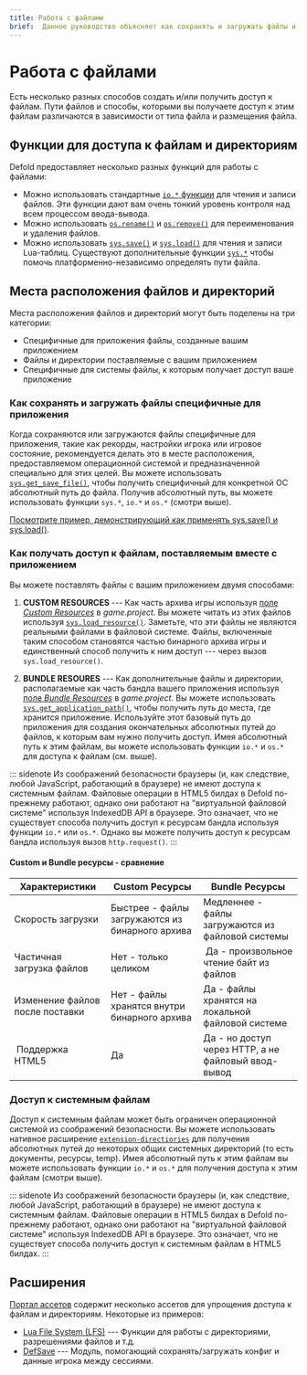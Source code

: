 ```yaml
---
title: Работа с файлами
brief:  Данное руководство объясняет как сохранять и загружать файлы и производить другие виды файловых операций.
---
```


# Работа с файлами
Есть несколько разных способов создать и/или получить доступ к файлам. Пути файлов и способы, которыми вы получаете доступ к этим файлам различаются в зависимости от типа файла и размещения файла.

## Функции для доступа к файлам и директориям
Defold предоставляет несколько разных функций для работы с файлами:

* Можно использовать стандартные [`io.*` функции](https://defold.com/ref/stable/io/) для чтения и записи файлов. Эти функции дают вам очень тонкий уровень контроля над всем процессом ввода-вывода. 
* Можно использовать [`os.rename()`](https://defold.com/ref/stable/os/#os.rename:oldname-newname) и [`os.remove()`](https://defold.com/ref/stable/os/#os.remove:filename) для переименования и удаления файлов.
* Можно использовать [`sys.save()`](https://defold.com/ref/stable/sys/#sys.save:filename-table) и [`sys.load()`](https://defold.com/ref/stable/sys/#sys.load:filename) для чтения и записи Lua-таблиц. Существуют дополнительные функции [`sys.*`](https://defold.com/ref/stable/sys/) чтобы помочь платформенно-независимо определять пути файла.

## Места расположения файлов и директорий
Места расположения файлов и директорий могут быть поделены на три категории:

* Специфичные для приложения файлы, созданные вашим приложением
* Файлы и директории поставляемые с вашим приложением
* Специфичные для системы файлы, к которым получает доступ ваше приложение

### Как сохранять и загружать файлы специфичные для приложения
Когда сохраняются или загружаются файлы специфичные для приложения, такие как рекорды, настройки игрока или игровое состояние, рекомендуется делать это в месте расположения, предоставляемом операционной системой и предназначенной специально для этих целей. Вы можете использовать [`sys.get_save_file()`](https://defold.com/ref/stable/sys/#sys.get_save_file:application_id-file_name), чтобы получить специфичный для конкретной ОС абсолютный путь до файла. Получив абсолютный путь, вы можете использовать функции `sys.*`, `io.*` и `os.*` (смотри выше).

[Посмотрите пример, демонстрирующий как применять sys.save() и sys.load()](/examples/file/sys_save_load/).

### Как получать доступ к файлам, поставляемым вместе с приложением
Вы можете поставлять файлы с вашим приложением двумя способами:

1. **CUSTOM RESOURCES** --- Как часть архива игры используя [поле *Custom Resources*](https://defold.com/manuals/project-settings/#project) в *game.project*. Вы можете читать из этих файлов используя [`sys.load_resource()`](https://defold.com/ref/sys/#sys.load_resource). Заметьте, что эти файлы не являются реальными файлами в файловой системе. Файлы, включенные таким способом становятся частью бинарного архива игры и единственный способ получить к ним доступ --- через вызов `sys.load_resource()`.

2. **BUNDLE RESOURES** --- Как дополнительные файлы и директории, располагаемые как часть бандла вашего приложения используя [поле *Bundle Resources*](https://defold.com/manuals/project-settings/#project) в *game.project*. Вы можете использовать [`sys.get_application_path()`](https://defold.com/ref/stable/sys/#sys.get_application_path:), чтобы получить путь до места, где хранится приложение. Используйте этот базовый путь до приложения для создания окончательных абсолютных путей до файлов, к которым вам нужно получить доступ. Имея абсолютный путь к этим файлам, вы можете использовать функции `io.*` и `os.*` для доступа к файлам (см. выше).

::: sidenote
Из соображений безопасности браузеры (и, как следствие, любой JavaScript, работающий в браузере) не имеют доступа к системным файлам. Файловые операции в HTML5 билдах в Defold по-прежнему работают, однако они работают на "виртуальной файловой системе" используя IndexedDB API в браузере. Это означает, что не существует способа получить доступ к ресурсам бандла используя функции `io.*` или `os.*`. Однако вы можете получить доступ к ресурсам бандла используя вызов `http.request()`.
:::


#### Custom и Bundle ресурсы - сравнение

| Характеристики              | Custom Ресурсы                          | Bundle Ресурсы                               |
|-----------------------------|-------------------------------------------|------------------------------------------------|
| Скорость загрузки               | Быстрее - файлы загружаются из бинарного архива | Медленнее - файлы загружаются из файловой системы          |
| Частичная загрузка файлов          | Нет - только целиком                    | Да - произвольное чтение байт из файлов           |
| Изменение файлов после поставки | Нет - файлы хранятся внутри бинарного архива | Да - файлы хранятся на локальной файловой системе    |
| Поддержка HTML5               | Да                                       | Да - но доступ через HTTP, а не файловый ввод-вывод |


### Доступ к системным файлам
Доступ к системным файлам может быть ограничен операционной системой из соображений безопасности. Вы можете использовать нативное расширение [`extension-directiories`](https://defold.com/assets/extensiondirectories/) для получения абсолютных путей до некоторых общих системных директорий (то есть документы, ресурсы, temp). Имея абсолютный путь к этим файлам вы можете использовать функции `io.*` и `os.*` для получения доступа к этим файлам (смотри выше).

::: sidenote
Из соображений безопасности браузеры (и, как следствие, любой JavaScript, работающий в браузере) не имеют доступа к системным файлам. Файловые операции в HTML5 билдах в Defold по-прежнему работают, однако они работают на "виртуальной файловой системе" используя IndexedDB API в браузере. Это означает, что не существует способа получить доступ к системным файлам в HTML5 билдах.
:::

## Расширения
[Портал ассетов](https://defold.com/assets/) содержит несколько ассетов для упрощения доступа к файлам и директориям. Некоторые из примеров:

* [Lua File System (LFS)](https://defold.com/assets/luafilesystemlfs/) --- Функции для работы с директориями, разрешениями файлов и т.д.
* [DefSave](https://defold.com/assets/defsave/) --- Модуль, помогающий сохранять/загружать конфиг и данные игрока между сессиями.
